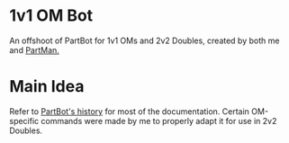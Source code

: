 # 1v1 OM Bot

An offshoot of PartBot for 1v1 OMs and 2v2 Doubles, created by both me and [PartMan.]([url](https://github.com/PartMan7)https://github.com/PartMan7)

# Main Idea

Refer to [PartBot's history](https://github.com/PartMan7/PartBot) for most of the documentation. Certain OM-specific commands were made by me to properly adapt it for use in 2v2 Doubles.
